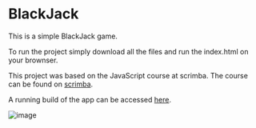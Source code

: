 # BlackJack
 
This is a simple BlackJack game.

To run the project simply download all the files and run the index.html on your brownser.

This project was based on the JavaScript course at scrimba. The course can be found on [scrimba](https://scrimba.com/learn/learnjavascript).

A running build of the app can be accessed [here](https://black-jack-game-app.netlify.app/).

![image](https://user-images.githubusercontent.com/69646100/128910554-3b801c7e-2e8f-4634-a44f-55e82e0a7223.png)

